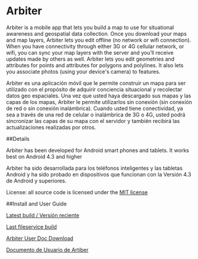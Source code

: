 Arbiter
===============

Arbiter is a mobile app that lets you build a map to use for situational awareness and geospatial data collection. Once you download your maps and map layers, Arbiter lets you edit offline (no network or wifi connection).  When you have connectivity through either 3G or 4G cellular network, or wifi, you can sync your map layers with the server and you’ll receive updates made by others as well.  Arbiter lets you edit geometries and attributes for points and attributes for polygons and polylines.  It also lets you associate photos (using your device's camera) to features.

Arbiter es una aplicación móvil que le permite construir un mapa para ser utilizado con el propósito de adquirir conciencia situacional y recolectar datos geo espaciales.  Una vez que usted haya descargado sus mapas y las capas de los mapas, Arbiter le permite utilizarlos sin conexión (sin conexión de red o sin conexión inalámbrica).  Cuando usted tiene conectividad, ya sea a través de una red de celular o inalámbrica de 3G o 4G, usted podrá sincronizar las capas de su mapa con el servidor y también recibirá las actualizaciones realizadas por otros.

##Details

Arbiter has been developed for Android smart phones and tablets. It works best on Android 4.3 and higher

Arbiter ha sido desarrollada para los teléfonos inteligentes y las tabletas Android y ha sido probado en dispositivos que funcionan con la Versión 4.3 de Android y superiores.

License:  all source code is licensed under the [MIT license](http://opensource.org/licenses/MIT)

##Install and User Guide

[Latest build / Versión reciente ](http://arbiter.geoshape.org/Arbiter.apk)

[Last fileservice build ](http://arbiter.geoshape.org/Arbiter-last-fileservice.apk)

[Arbiter User Doc Download](https://github.com/ROGUE-JCTD/Arbiter-Android/blob/master/How_to_Use_Arbiter.pdf?raw=true)

[Documento de Usuario de Artiber](https://github.com/ROGUE-JCTD/Arbiter-Android/blob/master/How_to_Use_Arbiter-ESPAN%C3%9EOL.pdf?raw=true)
